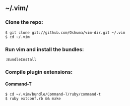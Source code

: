 ## ~/.vim/

### Clone the repo:

    $ git clone git://github.com/Oshuma/vim-dir.git ~/.vim
    $ cd ~/.vim

### Run vim and install the bundles:

    :BundleInstall

### Compile plugin extensions:

#### Command-T

    $ cd ~/.vim/bundle/Command-T/ruby/command-t
    $ ruby extconf.rb && make
